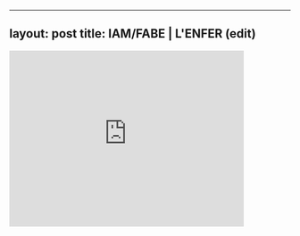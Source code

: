 

---
layout: post
title: IAM/FABE | L'ENFER (edit)
---


<iframe width="420" height="315" src="http://www.youtube.com/embed/t9fpeCYfCLI" frameborder="0" allowfullscreen></iframe>

